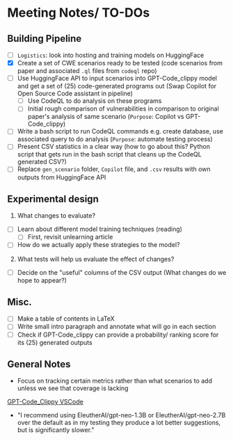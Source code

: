 # Meeting Notes/ TO-DOs

## Building Pipeline
- [ ] `Logistics`: look into hosting and training models on HuggingFace
- [x] Create a set of CWE scenarios ready to be tested (code scenarios from paper and associated `.ql` files from `codeql` repo)
- [ ] Use HuggingFace API to input scenarios into GPT-Code_clippy model and get a set of (25) code-generated programs out (Swap Copilot for Open Source Code assistant in pipeline)
    - [ ] Use CodeQL to do analysis on these programs
    - [ ] Initial rough comparison of vulnerabilities in comparison to original paper's analysis of same scenario (`Purpose`: Copilot vs GPT-Code_clippy)
- [ ] Write a bash script to run CodeQL commands e.g. create database, use associated query to do analysis (`Purpose`: automate testing process)
- [ ] Present CSV statistics in a clear way (how to go about this? Python script that gets run in the bash script that cleans up the CodeQL generated CSV?)
- [ ] Replace `gen_scenario` folder, `Copilot` file, and `.csv` results with own outputs from HuggingFace API

## Experimental design
1. What changes to evaluate?
- [ ] Learn about different model training techniques (reading)
    - [ ] First, revisit unlearning article
- [ ] How do we actually apply these strategies to the model?
2. What tests will help us evaluate the effect of changes? 
- [ ] Decide on the "useful" columns of the CSV output (What changes do we hope to appear?)

## Misc.
- [ ] Make a table of contents in LaTeX
- [ ] Write small intro paragraph and annotate what will go in each section
- [ ] Check if GPT-Code_clippy can provide a probability/ ranking score for its (25) generated outputs

## General Notes
- Focus on tracking certain metrics rather than what scenarios to add unless we see that coverage is lacking

[GPT-Code_Clippy VSCode](https://github.com/CodedotAl/code-clippy-vscode)
- "I recommend using EleutherAI/gpt-neo-1.3B or EleutherAI/gpt-neo-2.7B over the default as in my testing they produce a lot better suggestions, but is significantly slower."


